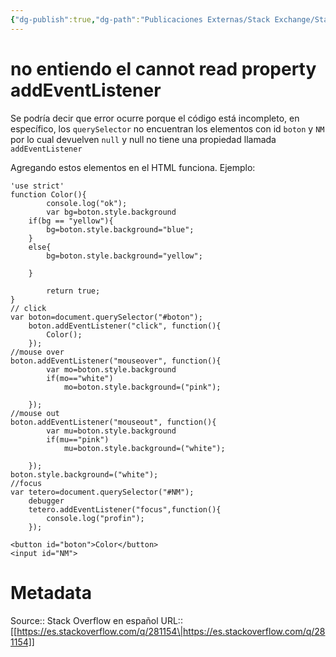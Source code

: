 ```yaml
---
{"dg-publish":true,"dg-path":"Publicaciones Externas/Stack Exchange/Stack Overflow en español/es.stackoverflow.com-281154.md","permalink":"/publicaciones-externas/stack-exchange/stack-overflow-en-espanol/es-stackoverflow-com-281154/","title":"no entiendo el cannot read property addEventListener","hide":true,"noteIcon":"\"0\"","created":"2024-04-03T12:49:10.593-06:00","updated":"2024-04-05T16:43:55.633-06:00"}
---
```


# no entiendo el cannot read property addEventListener

Se podría decir que error ocurre porque el código está incompleto, en específico, los `querySelector` no encuentran los elementos con id `boton` y `NM` por lo cual devuelven `null` y null no tiene una propiedad llamada `addEventListener`

Agregando estos elementos en el HTML funciona. Ejemplo:

<!-- begin snippet: js hide: false console: true babel: false -->

<!-- language: lang-js -->

    'use strict'
    function Color(){
    		console.log("ok");
    		var bg=boton.style.background
    	if(bg == "yellow"){
    		bg=boton.style.background="blue";
    	}
    	else{
    		bg=boton.style.background="yellow";
    	
    	}
    	
    		return true;
    }
    // click
    var boton=document.querySelector("#boton");
    	boton.addEventListener("click", function(){
    		Color();
    	});
    //mouse over
    boton.addEventListener("mouseover", function(){
    		var mo=boton.style.background
    		if(mo=="white")
    			mo=boton.style.background=("pink");
    		
    	});
    //mouse out
    boton.addEventListener("mouseout", function(){
    		var mu=boton.style.background
    		if(mu=="pink")
    			mu=boton.style.background=("white");
    		
    	});
    boton.style.background=("white");
    //focus
    var tetero=document.querySelector("#NM");
    	debugger
    	tetero.addEventListener("focus",function(){
    		console.log("profin");
    	});

<!-- language: lang-html -->

    <button id="boton">Color</button>
    <input id="NM">

<!-- end snippet -->



# Metadata
Source:: Stack Overflow en español
URL:: [[https://es.stackoverflow.com/q/281154\|https://es.stackoverflow.com/q/281154]]

